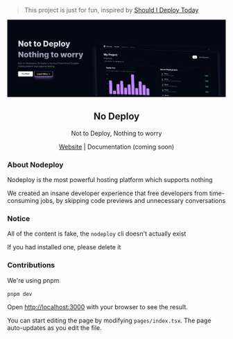 > This project is just for fun, inspired by [Should I Deploy Today](https://shouldideploy.today/)

![Nodeploy](document/nodeploy.png)

<h2 align='center'>No Deploy</h2>
<p align='center'>Not to Deploy, Nothing to worry</p>
<div align='center'>

[Website](https://nodeploy-neon.vercel.app)
|
Documentation (coming soon)

</div>

### About Nodeploy

Nodeploy is the most powerful hosting platform which supports nothing

We created an insane developer experience that free developers from time-consuming jobs, by skipping code previews and unnecessary conversations

### Notice

All of the content is fake, the `nodeploy` cli doesn't actually exist

If you had installed one, please delete it

### Contributions

We're using pnpm

```
pnpm dev
```

Open [http://localhost:3000](http://localhost:3000) with your browser to see the result.

You can start editing the page by modifying `pages/index.tsx`. The page auto-updates as you edit the file.
